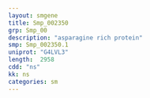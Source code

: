 ```yaml
---
layout: smgene
title: Smp_002350
grp: Smp_00
description: "asparagine rich protein"
smp: Smp_002350.1
uniprot: "G4LVL3"
length:  2958
cdd: "ns"
kk: ns
categories: sm
---
```

